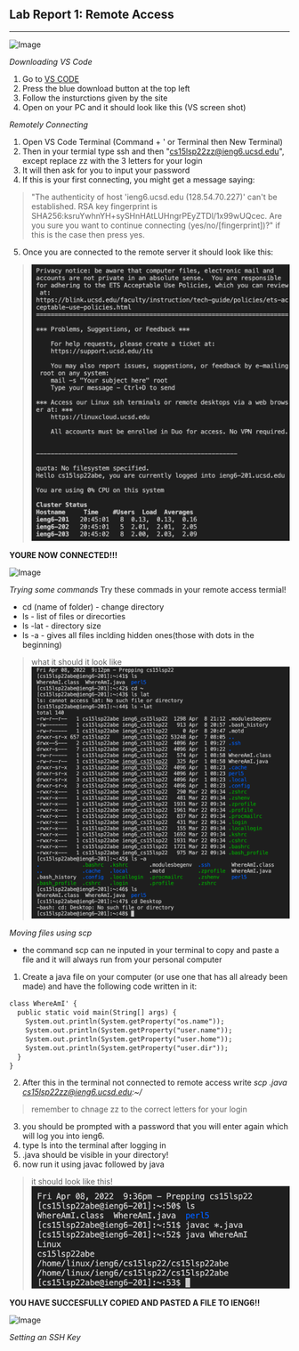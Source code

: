 ## Lab Report 1: Remote Access
***
![Image](https://wallpapercave.com/uwp/uwp1772743.gif)

*Downloading VS Code*
1. Go to [VS CODE](https://code.visualstudio.com/)  
2. Press the blue download button at the top left 
3. Follow the insturctions given by the site
4. Open on your PC and it should look like this 
(VS screen shot)

*Remotely Connecting*
1. Open VS Code Terminal (Command + ' or Terminal then New Terminal)
2. Then in your termial type ssh and then "cs15lsp22zz@ieng6.ucsd.edu", except replace zz with the 3 letters for your login
3. It will then ask for you to input your password
4. If this is your first connecting, you might get a message saying:
> "The authenticity of host 'ieng6.ucsd.edu (128.54.70.227)' can't be established.
> RSA key fingerprint is SHA256:ksruYwhnYH+sySHnHAtLUHngrPEyZTDl/1x99wUQcec.
> Are you sure you want to continue connecting (yes/no/[fingerprint])?"
if this is the case then press yes. 
5. Once you are connected to the remote server it should look like this:
> ![Image](SSH-Connect.png)

**YOURE NOW CONNECTED!!!**

![Image](https://c.tenor.com/ywS9vxQ2sqgAAAAM/smile-dancing.gif)

*Trying some commands*
Try these commads in your remote access termial!
- cd (name of folder) - change directory
- ls - list of files or direcorties 
- ls -lat - directory size 
- ls -a - gives all files inclding hidden ones(those with dots in the beginning)
>what it should it look like
>![Image](Commands.png)

*Moving files using scp*
- the command scp can ne inputed in your terminal to copy and paste a file and it will always run from your personal computer
1. Create a java file on your computer (or use one that has all already been made) and have the following code written in it:

         
```
class WhereAmI' {
  public static void main(String[] args) {
    System.out.println(System.getProperty("os.name"));
    System.out.println(System.getProperty("user.name"));
    System.out.println(System.getProperty("user.home"));
    System.out.println(System.getProperty("user.dir"));
  }
} 
```
2. After this in the terminal not connected to remote access write *scp <filename>.java cs15lsp22zz@ieng6.ucsd.edu:~/*
>remember to chnage zz to the correct letters for your login
3. you should be prompted with a password that you will enter again which will log you into ieng6.
4. type ls into the terminal after logging in
5. <filename>.java should be visible in your directory!
6. now run it using javac followed by java
> it should look like this!
![Image](scp.png)

**YOU HAVE SUCCESFULLY COPIED AND PASTED A FILE TO IENG6!!**
         
![Image](https://c.tenor.com/ZkMfy0jHXM0AAAAM/peach-goma.gif)
         
*Setting an SSH Key*
         

        
